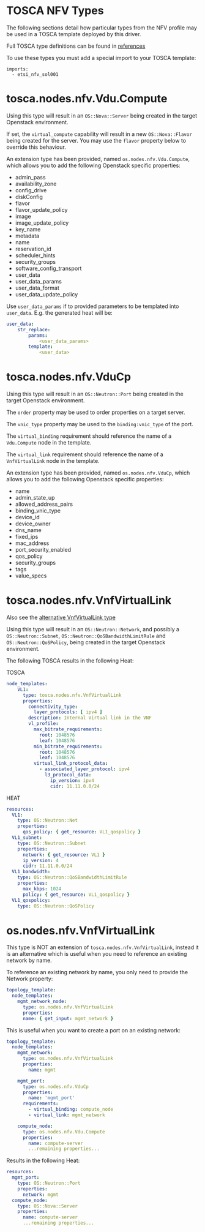 # TOSCA NFV Types

The following sections detail how particular types from the NFV profile may be used in a TOSCA template deployed by this driver.

Full TOSCA type definitions can be found in [references](reference/full_tosca_types_definition.md)

To use these types you must add a special import to your TOSCA template:

```
imports:
  - etsi_nfv_sol001
```

# tosca.nodes.nfv.Vdu.Compute

Using this type will result in an `OS::Nova::Server` being created in the target Openstack environment.

If set, the `virtual_compute` capability will result in a new `OS::Nova::Flavor` being created for the server. You may use the `flavor` property below to override this behaviour.

An extension type has been provided, named `os.nodes.nfv.Vdu.Compute`, which allows you to add the following Openstack specific properties: 

- admin_pass
- availability_zone
- config_drive
- diskConfig
- flavor
- flavor_update_policy
- image
- image_update_policy
- key_name
- metadata
- name
- reservation_id
- scheduler_hints
- security_groups
- software_config_transport
- user_data
- user_data_params
- user_data_format
- user_data_update_policy

Use `user_data_params` if to provided parameters to be templated into `user_data`. E.g. the generated heat will be:

```yaml
user_data:
    str_replace:
        params: 
            <user_data_params>
        template: 
            <user_data>
```

# tosca.nodes.nfv.VduCp

Using this type will result in an `OS::Neutron::Port` being created in the target Openstack environment.

The `order` property may be used to order properties on a target server. 

The `vnic_type` property may be used to the `binding:vnic_type` of the port.

The `virtual_binding` requirement should reference the name of a `Vdu.Compute` node in the template. 

The `virtual_link` requirement should reference the name of a `VnfVirtualLink` node in the template. 

An extension type has been provided, named `os.nodes.nfv.VduCp`, which allows you to add the following Openstack specific properties: 

- name
- admin_state_up
- allowed_address_pairs
- binding_vnic_type
- device_id
- device_owner
- dns_name
- fixed_ips
- mac_address
- port_security_enabled
- qos_policy
- security_groups
- tags
- value_specs

# tosca.nodes.nfv.VnfVirtualLink

Also see the [alternative VnfVirtualLink type](#os.nodes.nfv.VnfVirtualLink)

Using this type will result in an `OS::Neutron::Network`, and possibly a `OS::Neutron::Subnet`,  `OS::Neutron::QoSBandwidthLimitRule` and `OS::Neutron::QoSPolicy`, being created in the target Openstack environment.

The following TOSCA results in the following Heat:

TOSCA
```yaml
node_templates:
    VL1:
      type: tosca.nodes.nfv.VnfVirtualLink
      properties:
        connectivity_type:
          layer_protocols: [ ipv4 ]
        description: Internal Virtual link in the VNF
        vl_profile:
          max_bitrate_requirements:
            root: 1048576
            leaf: 1048576
          min_bitrate_requirements:
            root: 1048576
            leaf: 1048576
          virtual_link_protocol_data:
            - associated_layer_protocol: ipv4
              l3_protocol_data:
                ip_version: ipv4
                cidr: 11.11.0.0/24
```

HEAT
```yaml
resources:
  VL1:
    type: OS::Neutron::Net
    properties:
      qos_policy: { get_resource: VL1_qospolicy }
  VL1_subnet:
    type: OS::Neutron::Subnet
    properties:
      network: { get_resource: VL1 }
      ip_version: 4
      cidr: 11.11.0.0/24
  VL1_bandwidth:
    type: OS::Neutron::QoSBandwidthLimitRule
    properties:
      max_kbps: 1024
      policy: { get_resource: VL1_qospolicy }
  VL1_qospolicy:
    type: OS::Neutron::QoSPolicy
```

# os.nodes.nfv.VnfVirtualLink

This type is NOT an extension of `tosca.nodes.nfv.VnfVirtualLink`, instead it is an alternative which is useful when you need to reference an existing network by name.

To reference an existing network by name, you only need to provide the Network property:

```yaml
topology_template:
  node_templates:
    mgmt_network_node:
      type: os.nodes.nfv.VnfVirtualLink
      properties:
      name: { get_input: mgmt_network }
```

This is useful when you want to create a port on an existing network:

```yaml
topology_template:
  node_templates:
    mgmt_network:
      type: os.nodes.nfv.VnfVirtualLink
      properties:
        name: mgmt

    mgmt_port:
      type: os.nodes.nfv.VduCp
      properties:
        name: 'mgmt_port'
      requirements:
        - virtual_binding: compute_node
        - virtual_link: mgmt_network

    compute_node:
      type: os.nodes.nfv.Vdu.Compute
      properties:
        name: compute-server
        ...remaining properties...      
```

Results in the following Heat:

```yaml
resources:
  mgmt_port:
    type: OS::Neutron::Port
    properties:
      network: mgmt
  compute_node:
    type: OS::Nova::Server
    properties:
      name: compute-server
      ...remaining properties...      
```